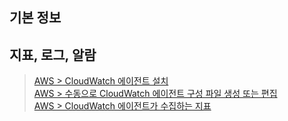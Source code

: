 ## 기본 정보

## 지표, 로그, 알람


> [AWS > CloudWatch 에이전트 설치](https://docs.aws.amazon.com/ko_kr/AmazonCloudWatch/latest/monitoring/install-CloudWatch-Agent-on-EC2-Instance.html) <br/>
> [AWS > 수동으로 CloudWatch 에이전트 구성 파일 생성 또는 편집](https://docs.aws.amazon.com/ko_kr/AmazonCloudWatch/latest/monitoring/CloudWatch-Agent-Configuration-File-Details.html) <br/>
> [AWS > CloudWatch 에이전트가 수집하는 지표](https://docs.aws.amazon.com/ko_kr/AmazonCloudWatch/latest/monitoring/metrics-collected-by-CloudWatch-agent.html) <br/>